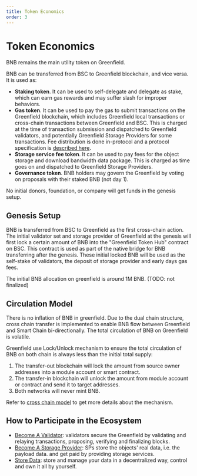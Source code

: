 ```yaml
---
title: Token Economics
order: 3
---
```


# Token Economics

BNB remains the main utility token on Greenfield.

BNB can be transferred from BSC to Greenfield blockchain, and vice versa. It is used as:

- **Staking token**. It can be used to self-delegate and delegate as stake, which can earn gas rewards and may suffer slash for improper behaviors.
- **Gas token**. It can be used to pay the gas to submit transactions on the Greenfield blockchain, which includes Greenfield local transactions or 
  cross-chain transactions between Greenfield and BSC. This is charged at the time of transaction submission and dispatched to 
  Greenfield validators, and potentially Greenfield Storage Providers for some transactions. Fee distribution is done in-protocol and 
  a protocol specification is [described here](https://github.com/bnb-chain/greenfield-cosmos-sdk/blob/master/docs/spec/fee_distribution/f1_fee_distr.pdf).
- **Storage service fee token**. It can be used to pay fees for the object storage and download bandwidth data package. This is charged 
  as time goes on and dispatched to Greenfield Storage Providers.
- **Governance token**. BNB holders may govern the Greenfield by voting on proposals with their staked BNB (not day 1).

No initial donors, foundation, or company will get funds in the genesis setup.

## Genesis Setup
BNB is transferred from BSC to Greenfield as the first cross-chain action. The initial validator set and storage provider
of Greenfield at the genesis will first lock a certain amount of BNB into the "Greenfield Token Hub" contract on BSC. This contract 
is used as part of the native bridge for BNB transferring after the genesis. These initial locked BNB will be used as 
the self-stake of validators, the deposit of storage provider and early days gas fees.

The initial BNB allocation on greenfield is around 1M BNB. (TODO: not finalized)

## Circulation Model
There is no inflation of BNB in greenfield. Due to the dual chain structure, cross chain transfer is implemented to 
enable BNB flow between Greenfield and Smart Chain bi-directionally. The total circulation of BNB on Greenfield is volatile.

Greenfield use Lock/Unlock mechanism to ensure the total circulation of BNB on both chain is always less than the initial
total supply:
1. The transfer-out blockchain will lock the amount from source owner addresses into a module account or smart contract.
2. The transfer-in blockchain will unlock the amount from module account or contract and send it to target addresses.
3. Both networks will never mint BNB.

Refer to [cross chain model](../concept/cross-chain.md) to get more details about the mechanism.

## How to Participate in the Ecosystem
- [Become A Validator](../greenfield-blockchain/cli/validator-staking.md): validators secure the Greenfield by validating and relaying transactions, 
   proposing, verifying and finalizing blocks.
- [Become A Storage Provider](../greenfield-blockchain/cli/storage-provider.md): SPs store the objects' real data, i.e. the payload data. and get paid 
  by providing storage services.
- [Store Data](../greenfield-blockchain/cli/storage.md): store and manage your data in a decentralized way, control and own it all by yourself.

